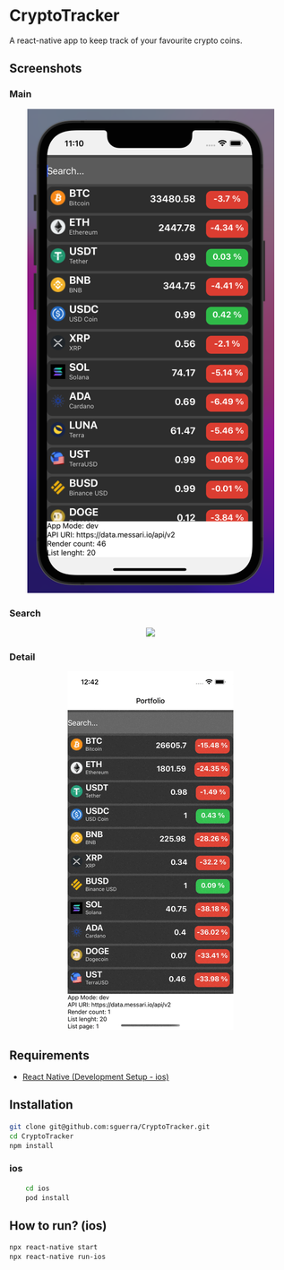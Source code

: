 # CryptoTracker

A react-native app to keep track of your favourite crypto coins.

## Screenshots

### Main
<center>
    <img src="./media/portfolio.png"/>
</center>

### Search
<center>
    <img src="./media/portfolio.gif"/>
</center>

### Detail
<center>
    <img src="./media/detail.gif"/>
</center>

## Requirements

- [React Native (Development Setup - ios)](https://reactnative.dev/docs/environment-setup)

## Installation

```bash
git clone git@github.com:sguerra/CryptoTracker.git
cd CryptoTracker
npm install
```

### ios

```bash
    cd ios
    pod install
```

## How to run? (ios)

```bash
npx react-native start
npx react-native run-ios
```

